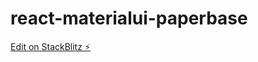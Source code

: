 # react-materialui-paperbase

[Edit on StackBlitz ⚡️](https://stackblitz.com/edit/react-materialui-paperbase)